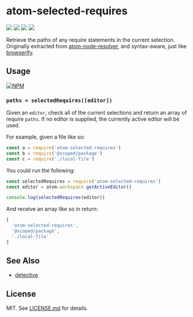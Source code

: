 # atom-selected-requires
![](http://img.shields.io/badge/stability-stable-orange.svg?style=flat)
![](http://img.shields.io/npm/v/atom-selected-requires.svg?style=flat)
![](http://img.shields.io/npm/dm/atom-selected-requires.svg?style=flat)
![](http://img.shields.io/npm/l/atom-selected-requires.svg?style=flat)

Retrieve the paths of any require statements in the
current selection. Originally extracted from
[atom-node-resolver](https://github.com/hughsk/atom-node-resolver), and syntax-aware, just like [browserify](http://browserify.org/).

## Usage

[![NPM](https://nodei.co/npm/atom-selected-requires.png)](https://nodei.co/npm/atom-selected-requires/)

### `paths = selectedRequires([editor])`

Given an `editor`, check all of the current selections and return an array of require `paths`. If no editor is
supplied, the currently active editor will be used.

For example, given a file like so:

``` javascript
const a = require('atom-selected-requires')
const b = require('@scoped/package')
const c = require('./local-file')
```

You could run the following:

``` javascript
const selectedRequires = require('atom-selected-requires')
const editor = atom.workspace.getActiveEditor()

console.log(selectedRequires(editor))
```

And receive an array like so in return:

``` javascript
[
  'atom-selected-requires',
  '@scoped/package',
  './local-file'
]
```

## See Also

* [detective](http://github.com/substack/node-detective)

## License

MIT. See [LICENSE.md](http://github.com/hughsk/atom-selected-requires/blob/master/LICENSE.md) for details.
